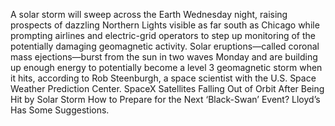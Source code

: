 A solar storm will sweep across the Earth Wednesday night, raising prospects of dazzling Northern Lights visible as far south as Chicago while prompting airlines and electric-grid operators to step up monitoring of the potentially damaging geomagnetic activity.
Solar eruptions—called coronal mass ejections—burst from the sun in two waves Monday and are building up enough energy to potentially become a level 3 geomagnetic storm when it hits, according to Rob Steenburgh, a space scientist with the U.S. Space Weather Prediction Center.
SpaceX Satellites Falling Out of Orbit After Being Hit by Solar Storm
How to Prepare for the Next ‘Black-Swan’ Event? Lloyd’s Has Some Suggestions.